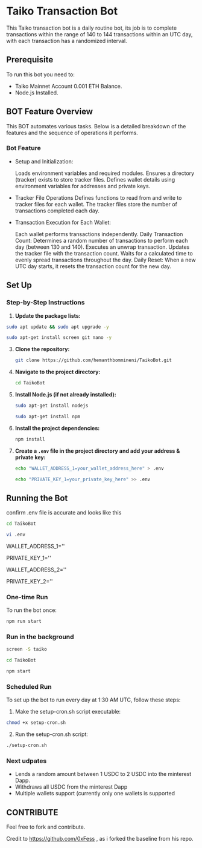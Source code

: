 # Taiko Transaction Bot

This Taiko transaction bot is a daily routine bot, its job is to complete transactions within the range of 140 to 144 transactions within an UTC day, with each transaction has a randomized interval.

## Prerequisite

To run this bot you need to:

- Taiko Mainnet Account 0.001 ETH Balance.
- Node.js Installed.

## BOT Feature Overview

This BOT automates various tasks. Below is a detailed breakdown of the features and the sequence of operations it performs.

### Bot Feature


- Setup and Initialization:

    Loads environment variables and required modules.
    Ensures a directory (tracker) exists to store tracker files.
    Defines wallet details using environment variables for addresses and private keys.

- Tracker File Operations
  Defines functions to read from and write to tracker files for each wallet. The tracker files store the number of transactions completed each day.
  
- Transaction Execution for Each Wallet:
    
    Each wallet performs transactions independently.
    Daily Transaction Count: Determines a random number of transactions to perform each day (between 130 and 140).
    Executes an unwrap transaction.
    Updates the tracker file with the transaction count.
    Waits for a calculated time to evenly spread transactions throughout the day.
    Daily Reset: When a new UTC day starts, it resets the transaction count for the new day.


## Set Up

### Step-by-Step Instructions

1. **Update the package lists:**

```sh
sudo apt update && sudo apt upgrade -y
```
```sh
sudo apt-get install screen git nano -y
```

3. **Clone the repository:**

    ```sh
    git clone https://github.com/hemanthbommineni/TaikoBot.git
    ```

4. **Navigate to the project directory:**

    ```sh
    cd TaikoBot
    ```

5. **Install Node.js (if not already installed):**

    ```sh
    sudo apt-get install nodejs
    ```
    ```sh    
    sudo apt-get install npm
    ```

6. **Install the project dependencies:**

    ```sh
    npm install
    ```

7. **Create a `.env` file in the project directory and add your address & private key:**

    ```sh
    echo "WALLET_ADDRESS_1=your_wallet_address_here" > .env
    ```
    ```sh
    echo "PRIVATE_KEY_1=your_private_key_here" >> .env
    ```

## Running the Bot

confirm .env file is accurate and looks like this

```sh
cd TaikoBot
```
```sh
vi .env
```

  
WALLET_ADDRESS_1=''

PRIVATE_KEY_1=''

WALLET_ADDRESS_2=''	

PRIVATE_KEY_2=''


### One-time Run

To run the bot once:

```sh
npm run start
```
### Run in the background

```sh
screen -S taiko
```
```sh
cd TaikoBot
```
```sh
npm start
```
### Scheduled Run

To set up the bot to run every day at 1:30 AM UTC, follow these steps:

1.	Make the setup-cron.sh script executable:
 ```sh
chmod +x setup-cron.sh
```
2.	Run the setup-cron.sh script:
```sh
./setup-cron.sh
```
### Next udpates

- Lends a random amount between 1 USDC to 2 USDC into the minterest Dapp.
- Withdraws all USDC from the minterest Dapp
- Multiple wallets support (currently only one wallets is supported

## CONTRIBUTE

Feel free to fork and contribute.

Credit to https://github.com/0xFess , as i forked the baseline from his repo.
